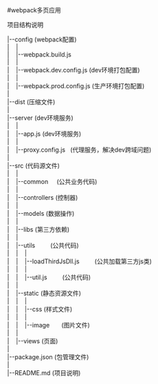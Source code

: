 #webpack多页应用

项目结构说明

|--config         (webpack配置) <br/>
|&nbsp;&nbsp;&nbsp;&nbsp;|<br/>
|&nbsp;&nbsp;&nbsp;&nbsp;|--webpack.build.js  <br/>
|&nbsp;&nbsp;&nbsp;&nbsp;|<br/>
|&nbsp;&nbsp;&nbsp;&nbsp;|--webpack.dev.config.js     (dev环境打包配置)<br/>
|&nbsp;&nbsp;&nbsp;&nbsp;|<br/>
|&nbsp;&nbsp;&nbsp;&nbsp;|--webpack.prod.config.js    (生产环境打包配置)<br/>
|<br/>
|--dist         (压缩文件) <br/>
|<br/>
|--server       (dev环境服务) <br/>
|&nbsp;&nbsp;&nbsp;&nbsp;|<br/>
|&nbsp;&nbsp;&nbsp;&nbsp;|--app.js    (dev环境服务)<br/>
|&nbsp;&nbsp;&nbsp;&nbsp;|<br/>
|&nbsp;&nbsp;&nbsp;&nbsp;|--proxy.config.js     (代理服务，解决dev跨域问题)<br/>
|<br/>
|--src          (代码源文件) <br/>
|&nbsp;&nbsp;&nbsp;&nbsp;|<br/>
|&nbsp;&nbsp;&nbsp;&nbsp;|--common     (公共业务代码) <br/>
|&nbsp;&nbsp;&nbsp;&nbsp;|<br/>
|&nbsp;&nbsp;&nbsp;&nbsp;|--controllers     (控制器) <br/>
|&nbsp;&nbsp;&nbsp;&nbsp;|<br/>
|&nbsp;&nbsp;&nbsp;&nbsp;|--models          (数据操作) <br/>
|&nbsp;&nbsp;&nbsp;&nbsp;|<br/>
|&nbsp;&nbsp;&nbsp;&nbsp;|--libs            (第三方依赖) <br/>
|&nbsp;&nbsp;&nbsp;&nbsp;|<br/>
|&nbsp;&nbsp;&nbsp;&nbsp;|--utils          (公共代码) <br/>
|&nbsp;&nbsp;&nbsp;&nbsp;|&nbsp;&nbsp;&nbsp;&nbsp;|<br/>
|&nbsp;&nbsp;&nbsp;&nbsp;|&nbsp;&nbsp;&nbsp;&nbsp;|--loadThirdJsDll.js         (公共加载第三方js类) <br/>
|&nbsp;&nbsp;&nbsp;&nbsp;|&nbsp;&nbsp;&nbsp;&nbsp;|<br/>
|&nbsp;&nbsp;&nbsp;&nbsp;|&nbsp;&nbsp;&nbsp;&nbsp;|--util.js         (公共代码) <br/>
|&nbsp;&nbsp;&nbsp;&nbsp;|<br/>
|&nbsp;&nbsp;&nbsp;&nbsp;|--static          (静态资源文件) <br/>
|&nbsp;&nbsp;&nbsp;&nbsp;|&nbsp;&nbsp;&nbsp;&nbsp;|<br/>
|&nbsp;&nbsp;&nbsp;&nbsp;|&nbsp;&nbsp;&nbsp;&nbsp;|--css         (样式文件) <br/>
|&nbsp;&nbsp;&nbsp;&nbsp;|&nbsp;&nbsp;&nbsp;&nbsp;|<br/>
|&nbsp;&nbsp;&nbsp;&nbsp;|&nbsp;&nbsp;&nbsp;&nbsp;|--image       (图片文件) <br/>
|&nbsp;&nbsp;&nbsp;&nbsp;| <br/>
|&nbsp;&nbsp;&nbsp;&nbsp;|--views     (页面)<br/>
|  
|--package.json   (包管理文件) <br/>
|<br/>
|--README.md      (项目说明)
